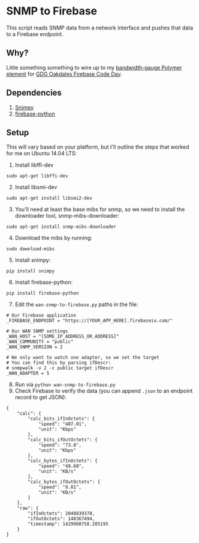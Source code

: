 # SNMP to Firebase

This script reads SNMP data from a network interface and pushes that data to a Firebase endpoint.

## Why?

Little something something to wire up to my [bandwidth-gauge Polymer element](https://github.com/justinribeiro/bandwidth-gauge) for [GDG Oakdales Firebase Code Day](http://www.meetup.com/GDG-Oakdale/events/220949519/).

## Dependencies

1. [Snimpy](https://snimpy.readthedocs.org/en/latest/)
2. [firebase-python](https://pypi.python.org/pypi/python-firebase/1.2)

## Setup

This will vary based on your platform, but I'll outline the steps that worked for me on Ubuntu 14.04 LTS:

1. Install libffi-dev
```
sudo apt-get libffi-dev
```
2. Install libsmi-dev
```
sudo apt-get install libsmi2-dev
```
3. You'll need at least the base mibs for snmp, so we need to install the downloader tool, snmp-mibs-downloader:
```
sudo apt-get install snmp-mibs-downloader
```
4. Download the mibs by running:
```
sudo download-mibs
```
5. Install snimpy:
```
pip install snimpy
```
6. Install firebase-python:
```
pip install firebase-python
```
7. Edit the `wan-snmp-to-firebase.py` paths in the file:
```
# Our Firebase application
_FIREBASE_ENDPOINT = "https://[YOUR_APP_HERE].firebaseio.com/"

# Our WAN SNMP settings
_WAN_HOST = "[SOME_IP_ADDRESS_OR_ADDRESS]"
_WAN_COMMUNITY = "public"
_WAN_SNMP_VERSION = 2

# We only want to watch one adapter, so we set the target
# You can find this by parsing ifDescr:
# snmpwalk -v 2 -c public target ifDescr
_WAN_ADAPTER = 5
```
8. Run via `python wan-snmp-to-firebase.py`
9. Check Firebase to verify the data (you can append `.json` to an endpoint record to get JSON):
```
{
    "calc": {
        "calc_bits_ifInOctets": {
            "speed": "407.01",
            "unit": "Kbps"
        },
        "calc_bits_ifOutOctets": {
            "speed": "73.8",
            "unit": "Kbps"
        },
        "calc_bytes_ifInOctets": {
            "speed": "49.68",
            "unit": "KB/s"
        },
        "calc_bytes_ifOutOctets": {
            "speed": "9.01",
            "unit": "KB/s"
        }
    },
    "raw": {
        "ifInOctets": 2048839370,
        "ifOutOctets": 148367494,
        "timestamp": 1429980758.285195
    }
}
```